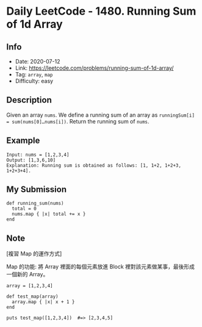 # Daily LeetCode - 1480. Running Sum of 1d Array

## Info
- Date: 2020-07-12
- Link: https://leetcode.com/problems/running-sum-of-1d-array/
- Tag: `array`, `map`
- Difficulty: easy


## Description
Given an array `nums`. We define a running sum of an array as `runningSum[i] = sum(nums[0]…nums[i])`. Return the running sum of `nums`.

## Example
```
Input: nums = [1,2,3,4]
Output: [1,3,6,10]
Explanation: Running sum is obtained as follows: [1, 1+2, 1+2+3, 1+2+3+4].
```


## My Submission
```
def running_sum(nums)
  total = 0
  nums.map { |x| total += x }
end
```

## Note
[複習 Map 的運作方式]

Map 的功能: 將 Array 裡面的每個元素放進 Block 裡對該元素做某事，最後形成一個新的 Array。

```
array = [1,2,3,4]

def test_map(array)
  array.map { |x| x + 1 }
end

puts test_map([1,2,3,4])  #=> [2,3,4,5]
```
